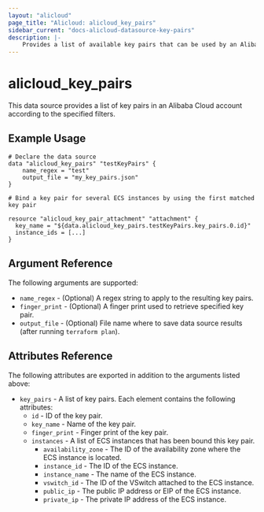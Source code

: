 ```yaml
---
layout: "alicloud"
page_title: "Alicloud: alicloud_key_pairs"
sidebar_current: "docs-alicloud-datasource-key-pairs"
description: |-
    Provides a list of available key pairs that can be used by an Alibaba Cloud account.
---
```


# alicloud\_key\_pairs

This data source provides a list of key pairs in an Alibaba Cloud account according to the specified filters.

## Example Usage

```
# Declare the data source
data "alicloud_key_pairs" "testKeyPairs" {
	name_regex = "test"
	output_file = "my_key_pairs.json"
}

# Bind a key pair for several ECS instances by using the first matched key pair

resource "alicloud_key_pair_attachment" "attachment" {
  key_name = "${data.alicloud_key_pairs.testKeyPairs.key_pairs.0.id}"
  instance_ids = [...]
}

```

## Argument Reference

The following arguments are supported:

* `name_regex` - (Optional) A regex string to apply to the resulting key pairs.
* `finger_print` - (Optional) A finger print used to retrieve specified key pair.
* `output_file` - (Optional) File name where to save data source results (after running `terraform plan`).

## Attributes Reference

The following attributes are exported in addition to the arguments listed above:

* `key_pairs` - A list of key pairs. Each element contains the following attributes:
  * `id` - ID of the key pair.
  * `key_name` - Name of the key pair.
  * `finger_print` - Finger print of the key pair.
  * `instances` - A list of ECS instances that has been bound this key pair.
    * `availability_zone` - The ID of the availability zone where the ECS instance is located.
    * `instance_id` - The ID of the ECS instance.
    * `instance_name` - The name of the ECS instance.
    * `vswitch_id` - The ID of the VSwitch attached to the ECS instance.
    * `public_ip` - The public IP address or EIP of the ECS instance.
    * `private_ip` - The private IP address of the ECS instance.